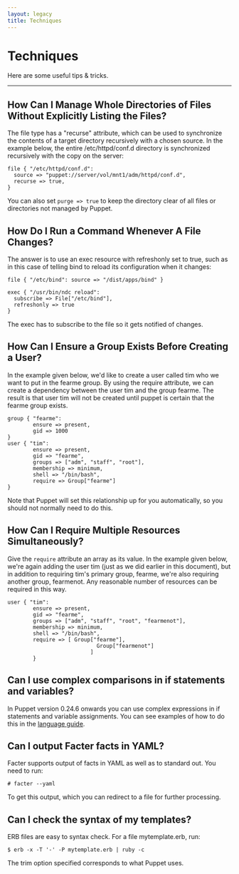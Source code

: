 ```yaml
---
layout: legacy
title: Techniques
---
```


Techniques
==========

Here are some useful tips & tricks.

* * *

## How Can I Manage Whole Directories of Files Without Explicitly Listing the Files?

The file type has a "recurse" attribute, which can be used to
synchronize the contents of a target directory recursively with a
chosen source. In the example below, the entire /etc/httpd/conf.d
directory is synchronized recursively with the copy on the server:

    file { "/etc/httpd/conf.d":
      source => "puppet://server/vol/mnt1/adm/httpd/conf.d",
      recurse => true,
    }

You can also set `purge => true` to keep the directory clear of all files or
directories not managed by Puppet.

## How Do I Run a Command Whenever A File Changes?

The answer is to use an exec resource with refreshonly set to true,
such as in this case of telling bind to reload its configuration
when it changes:

    file { "/etc/bind": source => "/dist/apps/bind" }

    exec { "/usr/bin/ndc reload":
      subscribe => File["/etc/bind"],
      refreshonly => true
    }

The exec has to subscribe to the file so it gets notified of
changes.

## How Can I Ensure a Group Exists Before Creating a User?

In the example given below, we'd like to create a user called tim
who we want to put in the fearme group. By using the require
attribute, we can create a dependency between the user tim and the
group fearme. The result is that user tim will not be created until
puppet is certain that the fearme group exists.

    group { "fearme":
            ensure => present,
            gid => 1000
    }
    user { "tim":
            ensure => present,
            gid => "fearme",
            groups => ["adm", "staff", "root"],
            membership => minimum,
            shell => "/bin/bash",
            require => Group["fearme"]
    }

Note that Puppet will set this relationship up for you
automatically, so you should not normally need to do this.

## How Can I Require Multiple Resources Simultaneously?

Give the `require` attribute an array as its value.
In the example given below, we're again adding the user tim (just
as we did earlier in this document), but in addition to requiring
tim's primary group, fearme, we're also requiring another group,
fearmenot. Any reasonable number of resources can be required in
this way.

    user { "tim":
            ensure => present,
            gid => "fearme",
            groups => ["adm", "staff", "root", "fearmenot"],
            membership => minimum,
            shell => "/bin/bash",
            require => [ Group["fearme"],
                                Group["fearmenot"]
                              ]
            }

## Can I use complex comparisons in if statements and variables?

In Puppet version 0.24.6 onwards you can use complex expressions in
if statements and variable assignments. You can see examples of how
to do this in the [language guide](./language_guide.html).

## Can I output Facter facts in YAML?

Facter supports output of facts in YAML as well as to standard out.
You need to run:

    # facter --yaml

To get this output, which you can redirect to a file for further
processing.

## Can I check the syntax of my templates?

ERB files are easy to syntax check. For a file mytemplate.erb,
run:

    $ erb -x -T '-' -P mytemplate.erb | ruby -c

The trim option specified corresponds to what Puppet uses.


